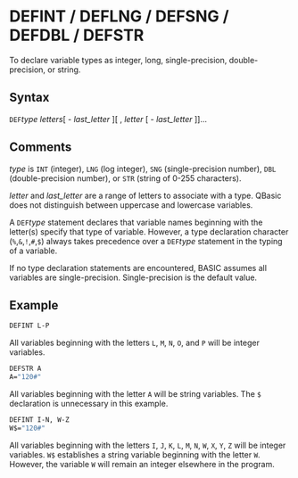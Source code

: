 # DEFINT / DEFLNG / DEFSNG / DEFDBL / DEFSTR

To declare variable types as integer, long, single-precision, double-precision, or string.

## Syntax

`DEF`*type* *letters*[ - *last_letter* ][ , *letter* [ - *last_letter* ]]...

## Comments

*type* is `INT` (integer), `LNG` (log integer), `SNG` (single-precision number), `DBL` (double-precision number), or `STR` (string of 0-255 characters).

*letter* and *last_letter* are a range of letters to associate with a type. QBasic does not distinguish between uppercase and lowercase variables.

A `DEF`*type* statement declares that variable names beginning with the letter(s) specify that type of variable. However, a type declaration character (`%`,`&`,`!`,`#`,`$`) always takes precedence over a `DEF`*type* statement in the typing of a variable.

If no type declaration statements are encountered, BASIC assumes all variables are single-precision. Single-precision is the default value.

## Example

```vb
DEFINT L-P
```

All variables beginning with the letters `L`, `M`, `N`, `O`, and `P` will be integer variables.

```vb
DEFSTR A
A="120#"
```

All variables beginning with the letter `A` will be string variables. The `$` declaration is unnecessary in this example.

```vb
DEFINT I-N, W-Z
W$="120#"
```

All variables beginning with the letters `I`, `J`, `K`, `L`, `M`, `N`, `W`, `X`, `Y`, `Z` will be integer variables. `W$` establishes a string variable beginning with the letter `W`. However, the variable `W` will remain an integer elsewhere in the program.
